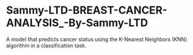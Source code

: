 # Sammy-LTD-BREAST-CANCER-ANALYSIS_-By-Sammy-LTD
A model that predicts cancer status using the K-Nearest Neighbors (KNN) algorithm in a classification task.
